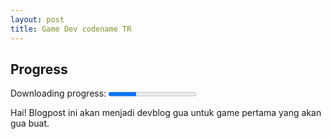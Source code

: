 ```yaml
---
layout: post
title: Game Dev codename TR
---
```


## Progress 
<label for="file">Downloading progress:</label>
<progress id="file" value="32" max="100"> 32% </progress>

Hai! Blogpost ini akan menjadi devblog gua untuk game pertama yang akan gua buat. 
